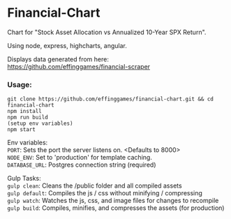 Financial-Chart
=================

Chart for "Stock Asset Allocation vs Annualized 10-Year SPX Return".

Using node, express, highcharts, angular.

Displays data generated from here: https://github.com/effinggames/financial-scraper

### Usage:

```
git clone https://github.com/effinggames/financial-chart.git && cd financial-chart
npm install
npm run build
(setup env variables)
npm start
```

Env variables:  
`PORT`: Sets the port the server listens on. <Defaults to 8000>  
`NODE_ENV`: Set to 'production' for template caching.  
`DATABASE_URL`: Postgres connection string (required)   

Gulp Tasks:  
`gulp clean`: Cleans the /public folder and all compiled assets  
`gulp default`: Compiles the js / css without minifying / compressing  
`gulp watch`: Watches the js, css, and image files for changes to recompile  
`gulp build`: Compiles, minifies, and compresses the assets (for production)  
